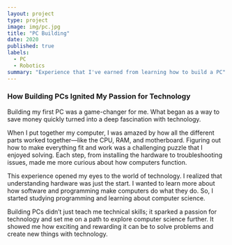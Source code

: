 ```yaml
---
layout: project
type: project
image: img/pc.jpg
title: "PC Building"
date: 2020
published: true
labels:
  - PC 
  - Robotics
summary: "Experience that I've earned from learning how to build a PC"
---
```





### How Building PCs Ignited My Passion for Technology

Building my first PC was a game-changer for me. What began as a way to save money quickly turned into a deep fascination with technology.

When I put together my computer, I was amazed by how all the different parts worked together—like the CPU, RAM, and motherboard. Figuring out how to make everything fit and work was a challenging puzzle that I enjoyed solving. Each step, from installing the hardware to troubleshooting issues, made me more curious about how computers function.

This experience opened my eyes to the world of technology. I realized that understanding hardware was just the start. I wanted to learn more about how software and programming make computers do what they do. So, I started studying programming and learning about computer science.

Building PCs didn’t just teach me technical skills; it sparked a passion for technology and set me on a path to explore computer science further. It showed me how exciting and rewarding it can be to solve problems and create new things with technology.
